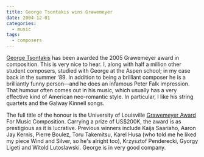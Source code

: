 ```yaml
---
title: George Tsontakis wins Grawemeyer
date: 2004-12-01
categories:
  - music
tags:
  - composers
---
```


[George Tsontakis](http://www.presser.com/Composers/info.cfm?Name=GEORGETSONTAKIS) has been awarded the 2005 Grawemeyer award in composition. This is very nice to hear. I, along with half a million other student composers, studied with George at the Aspen school; in my case back in the summer ‘89. In addition to being a brilliant composer he is a brilliantly funny person—and he does an infamous Peter Falk impression. That humour often comes out in his music, which usually has a very effective kind of American neo-romantic style. In particular, I like his string quartets and the Galway Kinnell songs.

The full title of the honour is the University of Louisville [Grawemeyer Award](http://www.grawemeyer.org/music/index.html) For Music Composition. Carrying a prize of US$200K, the award is as prestigious as it is lucrative. Previous winners include Kaija Saariaho, Aaron Jay Kernis, Pierre Boulez, Toru Takemitsu, Karel Husa (who told me he liked my piece Wind and Silver, so he's alright too), Krzysztof Penderecki, Gyorgy Ligeti and Witold Lutoslawski. George is in very good company.